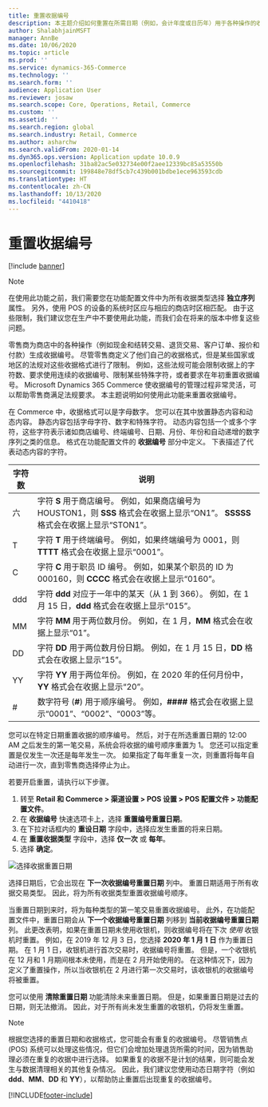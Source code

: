 ```yaml
---
title: 重置收据编号
description: 本主题介绍如何重置在所需日期（例如，会计年度或日历年）用于各种操作的收据编号。
author: ShalabhjainMSFT
manager: AnnBe
ms.date: 10/06/2020
ms.topic: article
ms.prod: ''
ms.service: dynamics-365-Commerce
ms.technology: ''
ms.search.form: ''
audience: Application User
ms.reviewer: josaw
ms.search.scope: Core, Operations, Retail, Commerce
ms.custom: ''
ms.assetid: ''
ms.search.region: global
ms.search.industry: Retail, Commerce
ms.author: asharchw
ms.search.validFrom: 2020-01-14
ms.dyn365.ops.version: Application update 10.0.9
ms.openlocfilehash: 31ba82ac5e032734e00f2aee12339bc85a53550b
ms.sourcegitcommit: 199848e78df5cb7c439b001bdbe1ece963593cdb
ms.translationtype: HT
ms.contentlocale: zh-CN
ms.lasthandoff: 10/13/2020
ms.locfileid: "4410418"
---
```

# <a name="reset-receipt-numbers"></a>重置收据编号 

[!include [banner](includes/banner.md)]

> [!NOTE]
> 在使用此功能之前，我们需要您在功能配置文件中为所有收据类型选择 **独立序列** 属性。 另外，使用 POS 的设备的系统时区应与相应的商店时区相匹配。 由于这些限制，我们建议您在生产中不要使用此功能，而我们会在将来的版本中修复这些问题。 

零售商为商店中的各种操作（例如现金和结转交易、退货交易、客户订单、报价和付款）生成收据编号。 尽管零售商定义了他们自己的收据格式，但是某些国家或地区的法规对这些收据格式进行了限制。 例如，这些法规可能会限制收据上的字符数、要求使用连续的收据编号、限制某些特殊字符，或者要求在年初重置收据编号。 Microsoft Dynamics 365 Commerce 使收据编号的管理过程非常灵活，可以帮助零售商满足法规要求。 本主题说明如何使用此功能来重置收据编号。

在 Commerce 中，收据格式可以是字母数字。 您可以在其中放置静态内容和动态内容。 静态内容包括字母字符、数字和特殊字符。 动态内容包括一个或多个字符，这些字符表示诸如商店编号、终端编号、日期、月份、年份和自动递增的数字序列之类的信息。 格式在功能配置文件的 **收据编号** 部分中定义。 下表描述了代表动态内容的字符。

| 字符数 | 说明 |
|------------|-------------|
| 六          | 字符 **S** 用于商店编号。 例如，如果商店编号为 HOUSTON1，则 **SSS** 格式会在收据上显示“ON1”。 **SSSSS** 格式会在收据上显示“STON1”。 |
| T          | 字符 **T** 用于终端编号。 例如，如果终端编号为 0001，则 **TTTT** 格式会在收据上显示“0001”。 |
| C          | 字符 **C** 用于职员 ID 编号。 例如，如果某个职员的 ID 为 000160，则 **CCCC** 格式会在收据上显示“0160”。 |
| ddd        | 字符 **ddd** 对应于一年中的某天（从 1 到 366）。 例如，在 1 月 15 日，**ddd** 格式会在收据上显示“015”。 |
| MM         | 字符 **MM** 用于两位数月份。 例如，在 1 月，**MM** 格式会在收据上显示“01”。 |
| DD         | 字符 **DD** 用于两位数月份日期。 例如，在 1 月 15 日，**DD** 格式会在收据上显示“15”。 |
| YY         | 字符 **YY** 用于两位年份。 例如，在 2020 年的任何月份中，**YY** 格式会在收据上显示“20”。 |
| \#         | 数字符号 (**\#**) 用于顺序编号。 例如，**####** 格式会在收据上显示“0001”、“0002”、“0003”等。 |

您可以在特定日期重置收据的顺序编号。 然后，对于在所选重置日期的 12:00 AM 之后发生的第一笔交易，系统会将收据的编号顺序重置为 1。 您还可以指定重置是仅发生一次还是每年发生一次。 如果指定了每年重复一次，则重置将每年自动进行一次，直到零售商选择停止为止。 

若要开启重置，请执行以下步骤。

1. 转至 **Retail 和 Commerce \> 渠道设置 \> POS 设置 \> POS 配置文件 \> 功能配置文件**。
1. 在 **收据编号** 快速选项卡上，选择 **重置编号重置日期**。
1. 在下拉对话框内的 **重设日期** 字段中，选择应发生重置的将来日期。
1. 在 **重置收据类型** 字段中，选择 **仅一次** 或 **每年**。
1. 选择 **确定**。

![选择收据重置日期](media/Enable_receipt_reset.png "选择收据重置日期")

选择日期后，它会出现在 **下一次收据编号重置日期** 列中。 重置日期适用于所有收据交易类型。 因此，将为所有收据类型重置收据编号顺序。

当重置日期到来时，将为每种类型的第一笔交易重置收据编号。 此外，在功能配置文件中，重置日期会从 **下一个收据编号重置日期** 列移到 **当前收据编号重置日期** 列。 此更改表明，如果在重置日期未使用收银机，则收据编号将在下次 *使用* 收银机时重置。 例如，在 2019 年 12 月 3 日，您选择 **2020 年 1 月 1 日** 作为重置日期。 在 1 月 1 日，收银机进行首次交易时，收据编号将重置。 但是，一个收银机在 12 月和 1 月期间根本未使用，而是在 2 月开始使用的。 在这种情况下，因为定义了重置操作，所以当收银机在 2 月进行第一次交易时，该收银机的收据编号将被重置。

您可以使用 **清除重置日期** 功能清除未来重置日期。 但是，如果重置日期是过去的日期，则无法撤消。 因此，对于所有尚未发生重置的收银机，仍将发生重置。

> [!NOTE]
> 根据您选择的重置日期和收据格式，您可能会有重复的收据编号。 尽管销售点 (POS) 系统可以处理这些情况，但它们会增加处理退货所需的时间，因为销售助理必须在重复的收据中进行选择。 如果重复的收据不是计划的结果，则可能会发生与数据清理相关的其他复杂情况。 因此，我们建议您使用动态日期字符（例如 **ddd**、**MM**、**DD** 和 **YY**），以帮助防止重置后出现重复的收据编号。


[!INCLUDE[footer-include](../includes/footer-banner.md)]